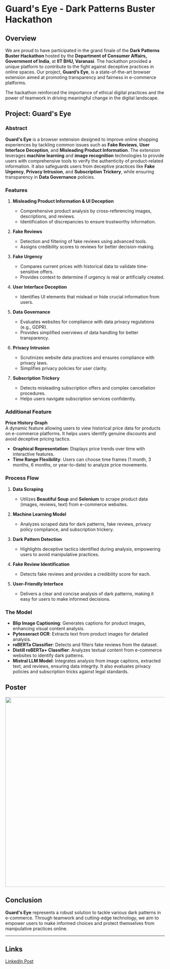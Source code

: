 # Guard's Eye - Dark Patterns Buster Hackathon

## Overview

We are proud to have participated in the grand finale of the **Dark Patterns Buster Hackathon** hosted by the **Department of Consumer Affairs, Government of India**, at **IIT BHU, Varanasi**. The hackathon provided a unique platform to contribute to the fight against deceptive practices in online spaces. Our project, **Guard’s Eye**, is a state-of-the-art browser extension aimed at promoting transparency and fairness in e-commerce platforms.

The hackathon reinforced the importance of ethical digital practices and the power of teamwork in driving meaningful change in the digital landscape.

## Project: Guard's Eye

### Abstract

**Guard's Eye** is a browser extension designed to improve online shopping experiences by tackling common issues such as **Fake Reviews**, **User Interface Deception**, and **Misleading Product Information**. The extension leverages **machine learning** and **image recognition** technologies to provide users with comprehensive tools to verify the authenticity of product-related information. It also safeguards users from deceptive practices like **Fake Urgency**, **Privacy Intrusion**, and **Subscription Trickery**, while ensuring transparency in **Data Governance** policies.

### Features

1. **Misleading Product Information & UI Deception**  
   - Comprehensive product analysis by cross-referencing images, descriptions, and reviews.
   - Identification of discrepancies to ensure trustworthy information.

2. **Fake Reviews**  
   - Detection and filtering of fake reviews using advanced tools.
   - Assigns credibility scores to reviews for better decision-making.

3. **Fake Urgency**  
   - Compares current prices with historical data to validate time-sensitive offers.
   - Provides context to determine if urgency is real or artificially created.

4. **User Interface Deception**  
   - Identifies UI elements that mislead or hide crucial information from users.

5. **Data Governance**  
   - Evaluates websites for compliance with data privacy regulations (e.g., GDPR).
   - Provides simplified overviews of data handling for better transparency.

6. **Privacy Intrusion**  
   - Scrutinizes website data practices and ensures compliance with privacy laws.
   - Simplifies privacy policies for user clarity.

7. **Subscription Trickery**  
   - Detects misleading subscription offers and complex cancellation procedures.
   - Helps users navigate subscription services confidently.

### Additional Feature

**Price History Graph**  
A dynamic feature allowing users to view historical price data for products on e-commerce platforms. It helps users identify genuine discounts and avoid deceptive pricing tactics.

- **Graphical Representation**: Displays price trends over time with interactive features.
- **Time Range Flexibility**: Users can choose time frames (1 month, 3 months, 6 months, or year-to-date) to analyze price movements.

### Process Flow

1. **Data Scraping**  
   - Utilizes **Beautiful Soup** and **Selenium** to scrape product data (images, reviews, text) from e-commerce websites.

2. **Machine Learning Model**  
   - Analyzes scraped data for dark patterns, fake reviews, privacy policy compliance, and subscription trickery.

3. **Dark Pattern Detection**  
   - Highlights deceptive tactics identified during analysis, empowering users to avoid manipulative practices.

4. **Fake Review Identification**  
   - Detects fake reviews and provides a credibility score for each.

5. **User-Friendly Interface**  
   - Delivers a clear and concise analysis of dark patterns, making it easy for users to make informed decisions.

### The Model

- **Blip Image Captioning**: Generates captions for product images, enhancing visual content analysis.
- **Pytesseract OCR**: Extracts text from product images for detailed analysis.
- **roBERTa Classifier**: Detects and filters fake reviews from the dataset.
- **Distill roBERTa+ Classifier**: Analyzes textual content from e-commerce websites to identify dark patterns.
- **Mistral LLM Model**: Integrates analysis from image captions, extracted text, and reviews, ensuring data integrity. It also evaluates privacy policies and subscription tricks against legal standards.

## Poster
<div align="center">
  <img src="https://github.com/Sandy-exe/DPBH_Hackathon_Main/blob/main/Poster/DPBH%20poster.png" width="600"/>
</div>

## Conclusion

**Guard's Eye** represents a robust solution to tackle various dark patterns in e-commerce. Through teamwork and cutting-edge technology, we aim to empower users to make informed choices and protect themselves from manipulative practices online.

---

## Links
[LinkedIn Post](https://www.linkedin.com/posts/santhosh-kumar-santhanam_darkpatterns-transparency-hackathonfinals-activity-7199670814168764416-j9jL?utm_source=share&utm_medium=member_desktop)
